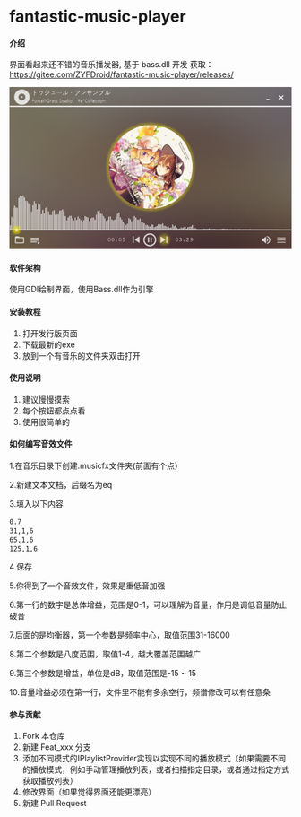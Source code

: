 # fantastic-music-player

#### 介绍
界面看起来还不错的音乐播发器, 基于 bass.dll 开发
获取： https://gitee.com/ZYFDroid/fantastic-music-player/releases/

![image](images/preview1.png)

#### 软件架构

使用GDI绘制界面，使用Bass.dll作为引擎

#### 安装教程

1.  打开发行版页面
2.  下载最新的exe
3.  放到一个有音乐的文件夹双击打开

#### 使用说明

1.  建议慢慢摸索
2.  每个按钮都点点看
3.  使用很简单的

#### 如何编写音效文件

1.在音乐目录下创建.musicfx文件夹(前面有个点）

2.新建文本文档，后缀名为eq

3.填入以下内容

```
0.7
31,1,6
65,1,6
125,1,6
```
4.保存

5.你得到了一个音效文件，效果是重低音加强

6.第一行的数字是总体增益，范围是0-1，可以理解为音量，作用是调低音量防止破音

7.后面的是均衡器，第一个参数是频率中心，取值范围31-16000

8.第二个参数是八度范围，取值1-4，越大覆盖范围越广

9.第三个参数是增益，单位是dB，取值范围是-15 ~ 15

10.音量增益必须在第一行，文件里不能有多余空行，频谱修改可以有任意条

#### 参与贡献

1.  Fork 本仓库
2.  新建 Feat_xxx 分支
3.  添加不同模式的IPlaylistProvider实现以实现不同的播放模式（如果需要不同的播放模式，例如手动管理播放列表，或者扫描指定目录，或者通过指定方式获取播放列表）
4.  修改界面（如果觉得界面还能更漂亮）
5.  新建 Pull Request
